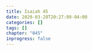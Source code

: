 ```yaml
---
title: Isaiah 45
date: 2020-03-28T20:27:09-04:00
categories: []
tags: []
chapter: "045"
inprogress: false
---
```


